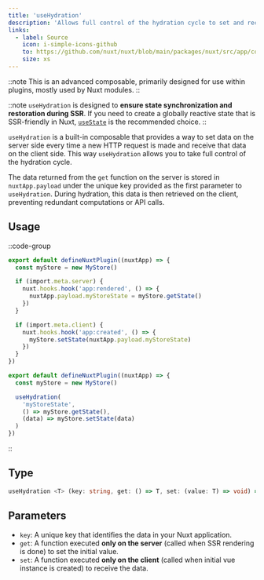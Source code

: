 ```yaml
---
title: 'useHydration'
description: 'Allows full control of the hydration cycle to set and receive data from the server.'
links:
  - label: Source
    icon: i-simple-icons-github
    to: https://github.com/nuxt/nuxt/blob/main/packages/nuxt/src/app/composables/hydrate.ts
    size: xs
---
```


::note
This is an advanced composable, primarily designed for use within plugins, mostly used by Nuxt modules.
::

::note
`useHydration` is designed to **ensure state synchronization and restoration during SSR**. If you need to create a globally reactive state that is SSR-friendly in Nuxt, [`useState`](/docs/api/composables/use-state) is the recommended choice.
::

`useHydration` is a built-in composable that provides a way to set data on the server side every time a new HTTP request is made and receive that data on the client side. This way `useHydration` allows you to take full control of the hydration cycle.

The data returned from the `get` function on the server is stored in `nuxtApp.payload` under the unique key provided as the first parameter to `useHydration`. During hydration, this data is then retrieved on the client, preventing redundant computations or API calls.

## Usage

::code-group

```ts [Without useHydration]
export default defineNuxtPlugin((nuxtApp) => {
  const myStore = new MyStore()

  if (import.meta.server) {
    nuxt.hooks.hook('app:rendered', () => {
      nuxtApp.payload.myStoreState = myStore.getState()
    })
  }

  if (import.meta.client) {
    nuxt.hooks.hook('app:created', () => {
      myStore.setState(nuxtApp.payload.myStoreState)
    })
  }
})
```

```ts [With useHydration]
export default defineNuxtPlugin((nuxtApp) => {
  const myStore = new MyStore()

  useHydration(
    'myStoreState', 
    () => myStore.getState(), 
    (data) => myStore.setState(data)
  )
})
```
::

## Type

```ts [signature]
useHydration <T> (key: string, get: () => T, set: (value: T) => void) => void
```

## Parameters

- `key`: A unique key that identifies the data in your Nuxt application.
- `get`: A function executed **only on the server** (called when SSR rendering is done) to set the initial value.
- `set`: A function executed **only on the client** (called when initial vue instance is created) to receive the data.
